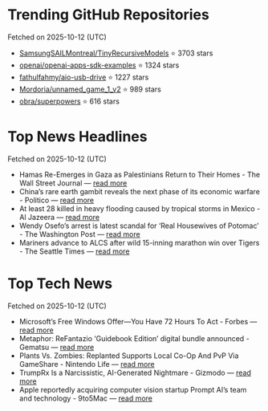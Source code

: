 # Trending GitHub Repositories
Fetched on 2025-10-12 (UTC)

- [SamsungSAILMontreal/TinyRecursiveModels](https://github.com/SamsungSAILMontreal/TinyRecursiveModels) ⭐ 3703 stars
- [openai/openai-apps-sdk-examples](https://github.com/openai/openai-apps-sdk-examples) ⭐ 1324 stars
- [fathulfahmy/aio-usb-drive](https://github.com/fathulfahmy/aio-usb-drive) ⭐ 1227 stars
- [Mordoria/unnamed_game_1_v2](https://github.com/Mordoria/unnamed_game_1_v2) ⭐ 989 stars
- [obra/superpowers](https://github.com/obra/superpowers) ⭐ 616 stars

# Top News Headlines
Fetched on 2025-10-12 (UTC)
- Hamas Re-Emerges in Gaza as Palestinians Return to Their Homes - The Wall Street Journal — [read more](https://www.wsj.com/world/middle-east/hamas-re-emerges-in-gaza-as-palestinians-return-to-their-homes-70d69c1e)
- China’s rare earth gambit reveals the next phase of its economic warfare - Politico — [read more](https://www.politico.com/news/2025/10/11/chinas-rare-earth-gambit-reveals-the-next-phase-of-its-economic-warfare-00602692)
- At least 28 killed in heavy flooding caused by tropical storms in Mexico - Al Jazeera — [read more](https://www.aljazeera.com/news/2025/10/11/at-least-28-killed-in-heavy-flooding-caused-by-tropical-storms-in-mexico)
- Wendy Osefo’s arrest is latest scandal for ‘Real Housewives of Potomac’ - The Washington Post — [read more](https://www.washingtonpost.com/dc-md-va/2025/10/10/wendy-osefo-potomac-real-housewives-fraud/)
- Mariners advance to ALCS after wild 15-inning marathon win over Tigers - The Seattle Times — [read more](https://www.seattletimes.com/sports/mariners/mariners-advance-to-alcs-after-wild-15-inning-marathon-win-over-tigers/)

# Top Tech News
Fetched on 2025-10-12 (UTC)
- Microsoft’s Free Windows Offer—You Have 72 Hours To Act - Forbes — [read more](https://www.forbes.com/sites/zakdoffman/2025/10/11/microsofts-free-windows-offer-you-have-72-hours-to-act/)
- Metaphor: ReFantazio ‘Guidebook Edition’ digital bundle announced - Gematsu — [read more](https://www.gematsu.com/2025/10/metaphor-refantazio-guidebook-edition-digital-bundle-announced)
- Plants Vs. Zombies: Replanted Supports Local Co-Op And PvP Via GameShare - Nintendo Life — [read more](https://www.nintendolife.com/news/2025/10/plants-vs-zombies-replanted-supports-local-co-op-and-pvp-via-gameshare)
- TrumpRx Is a Narcissistic, AI-Generated Nightmare - Gizmodo — [read more](https://gizmodo.com/trumprx-is-a-narcissistic-ai-generated-nightmare-2000671309)
- Apple reportedly acquiring computer vision startup Prompt AI’s team and technology - 9to5Mac — [read more](https://9to5mac.com/2025/10/10/apple-reportedly-acquiring-computer-vision-startup-prompt-ais-team-and-technology/)
